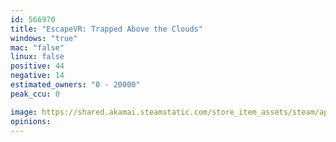 ```yaml
---
id: 566970
title: "EscapeVR: Trapped Above the Clouds"
windows: "true"
mac: "false"
linux: false
positive: 44
negative: 14
estimated_owners: "0 - 20000"
peak_ccu: 0

image: https://shared.akamai.steamstatic.com/store_item_assets/steam/apps/566970/header.jpg?t=1667378523
opinions:
---
```

